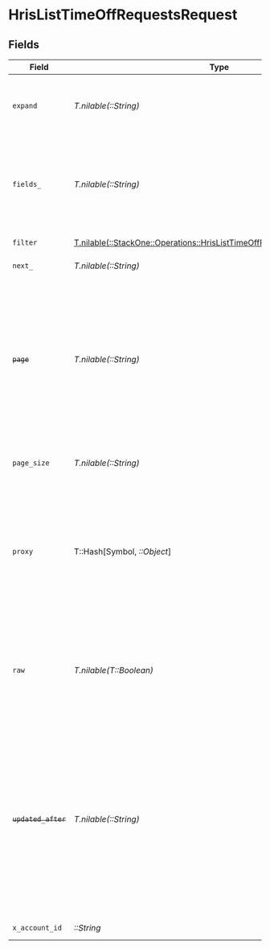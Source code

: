 # HrisListTimeOffRequestsRequest


## Fields

| Field                                                                                                                                                                                                                            | Type                                                                                                                                                                                                                             | Required                                                                                                                                                                                                                         | Description                                                                                                                                                                                                                      | Example                                                                                                                                                                                                                          |
| -------------------------------------------------------------------------------------------------------------------------------------------------------------------------------------------------------------------------------- | -------------------------------------------------------------------------------------------------------------------------------------------------------------------------------------------------------------------------------- | -------------------------------------------------------------------------------------------------------------------------------------------------------------------------------------------------------------------------------- | -------------------------------------------------------------------------------------------------------------------------------------------------------------------------------------------------------------------------------- | -------------------------------------------------------------------------------------------------------------------------------------------------------------------------------------------------------------------------------- |
| `expand`                                                                                                                                                                                                                         | *T.nilable(::String)*                                                                                                                                                                                                            | :heavy_minus_sign:                                                                                                                                                                                                               | The comma separated list of fields that will be expanded in the response                                                                                                                                                         | policy                                                                                                                                                                                                                           |
| `fields_`                                                                                                                                                                                                                        | *T.nilable(::String)*                                                                                                                                                                                                            | :heavy_minus_sign:                                                                                                                                                                                                               | The comma separated list of fields that will be returned in the response (if empty, all fields are returned)                                                                                                                     | id,remote_id,employee_id,remote_employee_id,approver_id,remote_approver_id,status,type,start_date,end_date,start_half_day,end_half_day,duration,time_off_policy_id,remote_time_off_policy_id,reason,created_at,updated_at,policy |
| `filter`                                                                                                                                                                                                                         | [T.nilable(::StackOne::Operations::HrisListTimeOffRequestsQueryParamFilter)](../../models/operations/hrislisttimeoffrequestsqueryparamfilter.md)                                                                                 | :heavy_minus_sign:                                                                                                                                                                                                               | HRIS Time Off filters                                                                                                                                                                                                            |                                                                                                                                                                                                                                  |
| `next_`                                                                                                                                                                                                                          | *T.nilable(::String)*                                                                                                                                                                                                            | :heavy_minus_sign:                                                                                                                                                                                                               | The unified cursor                                                                                                                                                                                                               |                                                                                                                                                                                                                                  |
| ~~`page`~~                                                                                                                                                                                                                       | *T.nilable(::String)*                                                                                                                                                                                                            | :heavy_minus_sign:                                                                                                                                                                                                               | : warning: ** DEPRECATED **: This will be removed in a future release, please migrate away from it as soon as possible.<br/><br/>The page number of the results to fetch                                                         |                                                                                                                                                                                                                                  |
| `page_size`                                                                                                                                                                                                                      | *T.nilable(::String)*                                                                                                                                                                                                            | :heavy_minus_sign:                                                                                                                                                                                                               | The number of results per page (default value is 25)                                                                                                                                                                             |                                                                                                                                                                                                                                  |
| `proxy`                                                                                                                                                                                                                          | T::Hash[Symbol, *::Object*]                                                                                                                                                                                                      | :heavy_minus_sign:                                                                                                                                                                                                               | Query parameters that can be used to pass through parameters to the underlying provider request by surrounding them with 'proxy' key                                                                                             |                                                                                                                                                                                                                                  |
| `raw`                                                                                                                                                                                                                            | *T.nilable(T::Boolean)*                                                                                                                                                                                                          | :heavy_minus_sign:                                                                                                                                                                                                               | Indicates that the raw request result should be returned in addition to the mapped result (default value is false)                                                                                                               |                                                                                                                                                                                                                                  |
| ~~`updated_after`~~                                                                                                                                                                                                              | *T.nilable(::String)*                                                                                                                                                                                                            | :heavy_minus_sign:                                                                                                                                                                                                               | : warning: ** DEPRECATED **: This will be removed in a future release, please migrate away from it as soon as possible.<br/><br/>Use a string with a date to only select results updated after that given date                   | 2020-01-01T00:00:00.000Z                                                                                                                                                                                                         |
| `x_account_id`                                                                                                                                                                                                                   | *::String*                                                                                                                                                                                                                       | :heavy_check_mark:                                                                                                                                                                                                               | The account identifier                                                                                                                                                                                                           |                                                                                                                                                                                                                                  |